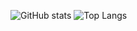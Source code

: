 ![GitHub stats](https://github-readme-stats.vercel.app/api?username=404kuso&theme=default&show_icons=true)
![Top Langs](https://github-readme-stats.vercel.app/api/top-langs/?username=404kuso&theme=default)
<!--
**404kuso/404kuso** is a ✨ _special_ ✨ repository because its `README.md` (this file) appears on your GitHub profile.
